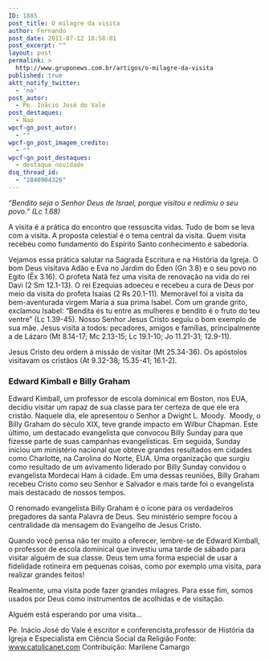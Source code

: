 ```yaml
---
ID: 1885
post_title: O milagre da visita
author: Fernando
post_date: 2011-07-12 18:58:01
post_excerpt: ""
layout: post
permalink: >
  http://www.gruponews.com.br/artigos/o-milagre-da-visita
published: true
aktt_notify_twitter:
  - 'no'
post_autor:
  - Pe. Inácio José do Vale
post_destaques:
  - Nao
wpcf-gn_post_autor:
  - ""
wpcf-gn_post_imagem_credito:
  - ""
wpcf-gn_post_destaques:
  - destaque_novidade
dsq_thread_id:
  - "2840904326"
---
```

<em>“Bendito seja o Senhor Deus de Israel, porque visitou e redimiu o seu povo.” (Lc 1.68)</em>

A visita é a prática do encontro que ressuscita vidas. Tudo de bom se leva com a visita. A proposta celestial é o tema central da visita. Quem visita recebeu como fundamento do Espírito Santo conhecimento e sabedoria.

Vejamos essa prática salutar na Sagrada Escritura e na História da Igreja. O bom Deus visitava Adão e Eva no Jardim do Éden (Gn 3.8) e o seu povo no Egito (Êx 3.16). O profeta Natã fez uma visita de renovação na vida do rei Davi (2 Sm 12.1-13). O rei Ezequias adoeceu e recebeu a cura de Deus por meio da visita do profeta Isaías (2 Rs 20.1-11). Memorável foi a visita da bem-aventurada virgem Maria a sua prima Isabel. Com um grande grito, exclamou Isabel: “Bendita és tu entre as mulheres e bendito é o fruto do teu ventre” (Lc 1.39-45). Nosso Senhor Jesus Cristo seguiu o bom exemplo de sua mãe. Jesus visita a todos: pecadores, amigos e famílias, principalmente a de Lázaro (Mt 8.14-17; Mc 2.13-15; Lc 19.1-10; Jo 11.21-31; 12.9-11).

Jesus Cristo deu ordem à missão de visitar (Mt 25.34-36). Os apóstolos visitavam os cristãos (At 9.32-38; 15.35-41; 16.1-2).
<h3>Edward Kimball e Billy Graham</h3>
Edward Kimball, um professor de escola dominical em Boston, nos EUA, decidiu visitar um rapaz de sua classe para ter certeza de que ele era cristão. Naquele dia, ele apresentou o Senhor a Dwight L. Moody.  Moody, o Billy Graham do século XIX, teve grande impacto em Wilbur Chapman. Este último, um destacado evangelista que convocou Billy Sunday para que fizesse parte de suas campanhas evangelísticas. Em seguida, Sunday iniciou um ministério nacional que obteve grandes resultados em cidades como Charlotte, na Carolina do Norte, EUA. Uma organização que surgiu como resultado de um avivamento liderado por Billy Sunday convidou o evangelista Mordecai Ham à cidade. Em uma dessas reuniões, Billy Graham recebeu Cristo como seu Senhor e Salvador e mais tarde foi o evangelista mais destacado de nossos tempos.

O renomado evangelista Billy Graham é o ícone para os verdadeiros pregadores da santa Palavra de Deus. Seu ministério sempre focou a centralidade da mensagem do Evangelho de Jesus Cristo.

Quando você pensa não ter muito a oferecer, lembre-se de Edward Kimball, o professor de escola dominical que investiu uma tarde de sábado para visitar alguém de sua classe. Deus tem uma forma especial de usar a fidelidade rotineira em pequenas coisas, como por exemplo uma visita, para realizar grandes feitos!

Realmente, uma visita pode fazer grandes milagres. Para esse fim, somos usados por Deus como instrumentos de acolhidas e de visitação.

Alguém está esperando por uma visita...

Pe. Inácio José do Vale é escritor e conferencista,professor de História da Igreja e Especialista em Ciência Social da Religião
Fonte: www.catolicanet.com
Contribuição: Marilene Camargo